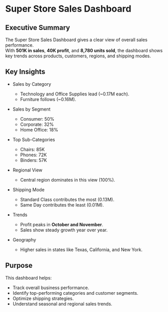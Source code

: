 # Super Store Sales Dashboard

## Executive Summary
The Super Store Sales Dashboard gives a clear view of overall sales performance.  
With **501K in sales**, **40K profit**, and **8,780 units sold**, the dashboard shows key trends across products, customers, regions, and shipping modes.  



## Key Insights
- Sales by Category
  - Technology and Office Supplies lead (~0.17M each).  
  - Furniture follows (~0.16M).  

- Sales by Segment
  - Consumer: 50%  
  - Corporate: 32%  
  - Home Office: 18%  

- Top Sub-Categories
  - Chairs: 85K  
  - Phones: 72K  
  - Binders: 57K  

- Regional View 
  - Central region dominates in this view (100%).  

- Shipping Mode
  - Standard Class contributes the most (0.13M).  
  - Same Day contributes the least (0.01M).  

- Trends  
  - Profit peaks in **October and November**.  
  - Sales show steady growth year over year.  

- Geography  
  - Higher sales in states like Texas, California, and New York.  

## Purpose
This dashboard helps:  
- Track overall business performance.  
- Identify top-performing categories and customer segments.  
- Optimize shipping strategies.  
- Understand seasonal and regional sales trends.  
